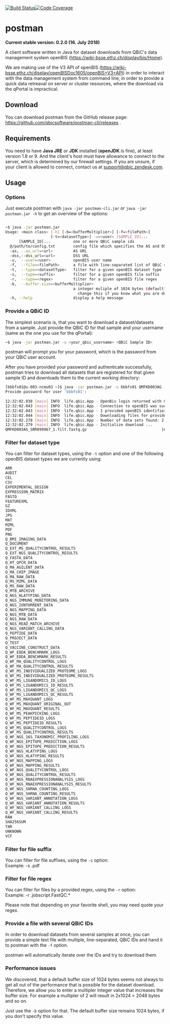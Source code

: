 [![Build Status](https://travis-ci.com/qbicsoftware/postman-cli.svg?branch=development)](https://travis-ci.com/qbicsoftware/postman-cli)[![Code Coverage](https://codecov.io/gh/qbicsoftware/postman-cli/branch/development/graph/badge.svg)](https://codecov.io/gh/qbicsoftware/postman-cli)

# postman

**Current stable version: 0.2.0 (16. July 2018)**

A client software written in Java for dataset downloads from QBiC's data management system openBIS (https://wiki-bsse.ethz.ch/display/bis/Home).

We are making use of the V3 API of openBIS (https://wiki-bsse.ethz.ch/display/openBISDoc1605/openBIS+V3+API) in order to interact with the data management system from command line, in order to provide a quick data retreaval on server or cluster resources, where the download via the qPortal is impractical.

## Download
You can download postman from the GitHub release page: https://github.com/qbicsoftware/postman-cli/releases .

## Requirements
You need to have **Java JRE** or **JDK** installed (**openJDK** is fine), at least version 1.8 or 9. And the client's host must have allowance to connect to the server, which is determined by our firewall settings. If you are unsure, if your client is allowed to connect, contact us at support@qbic.zendesk.com.

## Usage
### Options
Just execute postman with `java -jar postman-cli.jar` or `java -jar postman.jar -h` to get an overview of the options:
```bash

~$ java -jar postman.jar                    
Usage: <main class> [-h] [-b=<bufferMultiplier>] [-f=<filePath>]
                    [-t=<datasetType>] -u=<user> [SAMPLE_ID]...
      [SAMPLE_ID]...          one or more QBiC sample ids
  @/path/to/config.txt        config file which specifies the AS and DSS url
  -as, --as_url=<url>         AS URL 
  -dss,--dss_url=<url>        DSS URL 
  -u,  --user=<user>          openBIS user name   
  -f,  --file=<filePath>      a file with line-separated list of QBiC sample ids
  -t,  --type=<datasetType>   filter for a given openBIS dataset type
  -s,  --type=<suffix>        filter for a given openBIS file suffix
  -r,  --type=<regex>         filter for a given openBIS file regex     
  -b,  --buffer-size=<bufferMultiplier>
                              a integer muliple of 1024 bytes (default). Only
                                change this if you know what you are doing.
  -h, --help                  display a help message
```
### Provide a QBiC ID
The simplest scenario is, that you want to download a dataset/datasets from a sample. Just provide the QBiC ID for that sample and your username (same as the one you use for the qPortal):
```bash
~$ java -jar postman.jar -u <your_qbic_username> <QBiC Sample ID>
```
postman will prompt you for your password, which is the password from your QBiC user account.

After you have provided your password and authenticate successfully, postman tries to download all datasets that are registered for that given sample ID and downloads them to the current working directory:

```bash
[bbbfs01@u-003-ncmu03 ~]$ java -jar postman.jar -u bbbfs01 QMFKD003AG                                                                                          
Provide password for user 'bbbfs01':                                                                                                                           
                                                                                                                                                               
12:32:02.038 [main] INFO  life.qbic.App - OpenBis login returned with 0                                                                                        
12:32:02.043 [main] INFO  life.qbic.App - Connection to openBIS was successful.                                                                                
12:32:02.043 [main] INFO  life.qbic.App - 1 provided openBIS identifiers have been found: [QMFKD003AG]                                                         
12:32:02.044 [main] INFO  life.qbic.App - Downloading files for provided identifier QMFKD003AG                                                                 
12:32:02.278 [main] INFO  life.qbic.App - Number of data sets found: 2                                                                                         
12:32:02.279 [main] INFO  life.qbic.App - Initialize download ...                                                                                              
QMFKD003AG_SRR099967_1.filt.fastq.gz                                 [###                                                            ]    0.38/7.94   Gb       
```

### Filter for dataset type

You can filter for dataset types, using the `-t` option and one of the following openBIS dataset types we are currently using:

```bash
ARR
AUDIT
CEL
CSV
EXPERIMENTAL_DESIGN
EXPRESSION_MATRIX
FASTQ
FEATUREXML
GZ
IDXML
JPG
MAT
MZML
PDF
PNG
Q_BMI_IMAGING_DATA
Q_DOCUMENT
Q_EXT_MS_QUALITYCONTROL_RESULTS
Q_EXT_NGS_QUALITYCONTROL_RESULTS
Q_FASTA_DATA
Q_HT_QPCR_DATA
Q_MA_AGILENT_DATA
Q_MA_CHIP_IMAGE
Q_MA_RAW_DATA
Q_MS_MZML_DATA
Q_MS_RAW_DATA
Q_MTB_ARCHIVE
Q_NGS_HLATYPING_DATA
Q_NGS_IMMUNE_MONITORING_DATA
Q_NGS_IONTORRENT_DATA
Q_NGS_MAPPING_DATA
Q_NGS_MTB_DATA
Q_NGS_RAW_DATA
Q_NGS_READ_MATCH_ARCHIVE
Q_NGS_VARIANT_CALLING_DATA
Q_PEPTIDE_DATA
Q_PROJECT_DATA
Q_TEST
Q_VACCINE_CONSTRUCT_DATA
Q_WF_EDDA_BENCHMARK_LOGS
Q_WF_EDDA_BENCHMARK_RESULTS
Q_WF_MA_QUALITYCONTROL_LOGS
Q_WF_MA_QUALITYCONTROL_RESULTS
Q_WF_MS_INDIVIDUALIZED_PROTEOME_LOGS
Q_WF_MS_INDIVIDUALIZED_PROTEOME_RESULTS
Q_WF_MS_LIGANDOMICS_ID_LOGS
Q_WF_MS_LIGANDOMICS_ID_RESULTS
Q_WF_MS_LIGANDOMICS_QC_LOGS
Q_WF_MS_LIGANDOMICS_QC_RESULTS
Q_WF_MS_MAXQUANT_LOGS
Q_WF_MS_MAXQUANT_ORIGINAL_OUT
Q_WF_MS_MAXQUANT_RESULTS
Q_WF_MS_PEAKPICKING_LOGS
Q_WF_MS_PEPTIDEID_LOGS
Q_WF_MS_PEPTIDEID_RESULTS
Q_WF_MS_QUALITYCONTROL_LOGS
Q_WF_MS_QUALITYCONTROL_RESULTS
Q_WF_NGS_16S_TAXONOMIC_PROFILING_LOGS
Q_WF_NGS_EPITOPE_PREDICTION_LOGS
Q_WF_NGS_EPITOPE_PREDICTION_RESULTS
Q_WF_NGS_HLATYPING_LOGS
Q_WF_NGS_HLATYPING_RESULTS
Q_WF_NGS_MAPPING_LOGS
Q_WF_NGS_MAPPING_RESULTS
Q_WF_NGS_QUALITYCONTROL_LOGS
Q_WF_NGS_QUALITYCONTROL_RESULTS
Q_WF_NGS_RNAEXPRESSIONANALYSIS_LOGS
Q_WF_NGS_RNAEXPRESSIONANALYSIS_RESULTS
Q_WF_NGS_SHRNA_COUNTING_LOGS
Q_WF_NGS_SHRNA_COUNTING_RESULTS
Q_WF_NGS_VARIANT_ANNOTATION_LOGS
Q_WF_NGS_VARIANT_ANNOTATION_RESULTS
Q_WF_NGS_VARIANT_CALLING_LOGS
Q_WF_NGS_VARIANT_CALLING_RESULTS
RAW
SHA256SUM
TAR
UNKNOWN
VCF
```

### Filter for file suffix

You can filter for file suffixes, using the `-s` option:    
Example: -s .pdf

### Filter for file regex

You can filter for files by a provided regex, using the `-r` option:    
Example: -r .jobscript.FastQC.*

Please note that depending on your favorite shell, you may need quote your regex. 

### Provide a file with several QBiC IDs
In order to download datasets from several samples at once, you can provide a simple text file with multiple, line-separated, QBiC IDs and hand it to postman with the `-f` option.

postman will automatically iterate over the IDs and try to download them.


### Performance issues
We discovered, that a default buffer size of 1024 bytes seems not always to get all out of the performance that is possible for the dataset download. Therefore, we allow you to enter a multipler Integer value that increases the buffer size. For example a multipler of 2 will result in 2x1024 = 2048 bytes and so on.

Just use the `-b` option for that. The default buffer size remains 1024 bytes, if you don't specify this value.


